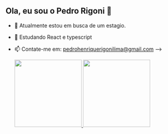 ## Ola, eu sou o Pedro Rigoni 👋



- 🔭 Atualmente estou em busca de um estagio.
- 🌱 Estudando React e typescript
- 📫 Contate-me em: pedrohenriquerigonilima@gmail.com
-->

  <div>
  <a href="https://github.com/PedroRigoni">
    <img height="180em" src="https://github-readme-stats.vercel.app/api?username=PedroRigoni&show_icons=true&theme=dracula&include_all_commits=true&count_private=true"/>
    <img height="180em" src="https://github-readme-stats.vercel.app/api/top-langs/?username=PedroRigoni&layout=compact&langs_count=16&theme=dracula"/>
  </a>
</div>






